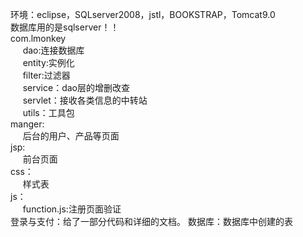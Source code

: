 环境：eclipse，SQLserver2008，jstl，BOOKSTRAP，Tomcat9.0<br>
数据库用的是sqlserver！！<br>
com.lmonkey<br>
&nbsp;&nbsp;&nbsp;&nbsp;      dao:连接数据库<br>
&nbsp;&nbsp;&nbsp;&nbsp;      entity:实例化<br>
&nbsp;&nbsp;&nbsp;&nbsp;      filter:过滤器<br>
&nbsp;&nbsp;&nbsp;&nbsp;      service：dao层的增删改查<br>
&nbsp;&nbsp;&nbsp;&nbsp;      servlet：接收各类信息的中转站<br>
&nbsp;&nbsp;&nbsp;&nbsp;      utils：工具包<br>
 manger:<br>
 &nbsp;&nbsp;&nbsp;&nbsp;     后台的用户、产品等页面<br>
jsp:<br>
 &nbsp;&nbsp;&nbsp;&nbsp;     前台页面<br>
css：<br>
 &nbsp;&nbsp;&nbsp;&nbsp;     样式表<br>
js：<br>
 &nbsp;&nbsp;&nbsp;&nbsp;     function.js:注册页面验证<br>
登录与支付：给了一部分代码和详细的文档。
数据库：数据库中创建的表
